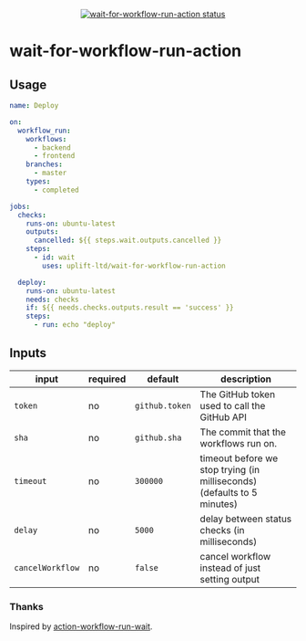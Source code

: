 <p align="center">
  <a href="https://github.com/uplift-ltd/wait-for-workflow-run-action/actions"><img alt="wait-for-workflow-run-action status" src="https://github.com/uplift-ltd/wait-for-workflow-run-action/workflows/build-test/badge.svg"></a>
</p>

# wait-for-workflow-run-action

## Usage

```yml
name: Deploy

on:
  workflow_run:
    workflows:
      - backend
      - frontend
    branches:
      - master
    types:
      - completed

jobs:
  checks:
    runs-on: ubuntu-latest
    outputs:
      cancelled: ${{ steps.wait.outputs.cancelled }}
    steps:
      - id: wait
        uses: uplift-ltd/wait-for-workflow-run-action

  deploy:
    runs-on: ubuntu-latest
    needs: checks
    if: ${{ needs.checks.outputs.result == 'success' }}
    steps:
      - run: echo "deploy"
```

## Inputs

| input            | required | default        | description                                                             |
| ---------------- | -------- | -------------- | ----------------------------------------------------------------------- |
| `token`          | no       | `github.token` | The GitHub token used to call the GitHub API                            |
| `sha`            | no       | `github.sha`   | The commit that the workflows run on.                                   |
| `timeout`        | no       | `300000`       | timeout before we stop trying (in milliseconds) (defaults to 5 minutes) |
| `delay`          | no       | `5000`         | delay between status checks (in milliseconds)                           |
| `cancelWorkflow` | no       | `false`        | cancel workflow instead of just setting output                          |

### Thanks

Inspired by [action-workflow-run-wait](https://github.com/ahmadnassri/action-workflow-run-wait).
